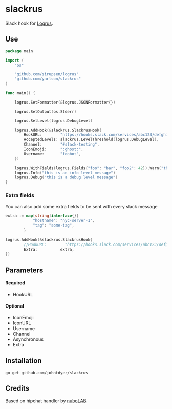 slackrus
========

Slack hook for [Logrus](https://github.com/sirupsen/logrus). 

## Use

```go
package main

import (
	"os"

	"github.com/sirupsen/logrus"
	"github.com/yarlson/slackrus"
)

func main() {

	logrus.SetFormatter(&logrus.JSONFormatter{})

	logrus.SetOutput(os.Stderr)

	logrus.SetLevel(logrus.DebugLevel)

	logrus.AddHook(&slackrus.SlackrusHook{
		HookURL:        "https://hooks.slack.com/services/abc123/defghijklmnopqrstuvwxyz",
		AcceptedLevels: slackrus.LevelThreshold(logrus.DebugLevel),
		Channel:        "#slack-testing",
		IconEmoji:      ":ghost:",
		Username:       "foobot",
	})

	logrus.WithFields(logrus.Fields{"foo": "bar", "foo2": 42}).Warn("this is a warn level message")
	logrus.Info("this is an info level message")
	logrus.Debug("this is a debug level message")
}

```

### Extra fields
You can also add some extra fields to be sent with every slack message
```go
extra := map[string]interface{}{
			"hostname": "nyc-server-1",
			"tag": "some-tag",
		}
	
logrus.AddHook(&slackrus.SlackrusHook{
		//HookURL:        "https://hooks.slack.com/services/abc123/defghijklmnopqrstuvwxyz",
		Extra: 			extra,
})
```

## Parameters

#### Required
  * HookURL

#### Optional
  * IconEmoji
  * IconURL
  * Username
  * Channel
  * Asynchronous
  * Extra
## Installation

    go get github.com/johntdyer/slackrus

## Credits

Based on hipchat handler by [nuboLAB](https://github.com/nubo/hiprus)
